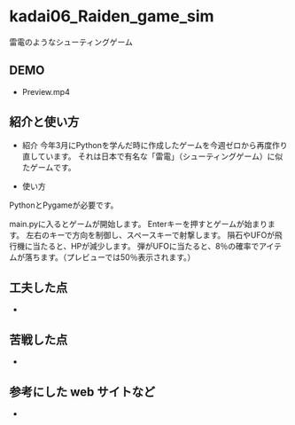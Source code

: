 # kadai06_Raiden_game_sim

雷電のようなシューティングゲーム


## DEMO

- Preview.mp4

## 紹介と使い方

- 紹介
今年3月にPythonを学んだ時に作成したゲームを今週ゼロから再度作り直しています。
それは日本で有名な「雷電」（シューティングゲーム）に似たゲームです。


- 使い方

PythonとPygameが必要です。

main.pyに入るとゲームが開始します。
Enterキーを押すとゲームが始まります。
左右のキーで方向を制御し、スペースキーで射撃します。
隕石やUFOが飛行機に当たると、HPが減少します。
弾がUFOに当たると、8％の確率でアイテムが落ちます。（プレビューでは50％表示されます。）


## 工夫した点

- 



## 苦戦した点

- 


## 参考にした web サイトなど

- 
